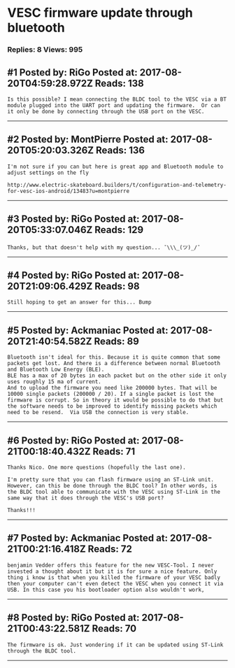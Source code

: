 # VESC firmware update through bluetooth

### Replies: 8 Views: 995

## \#1 Posted by: RiGo Posted at: 2017-08-20T04:59:28.972Z Reads: 138

```
Is this possible? I mean connecting the BLDC tool to the VESC via a BT module plugged into the UART port and updating the firmware.  Or can it only be done by connecting through the USB port on the VESC.
```

---
## \#2 Posted by: MontPierre Posted at: 2017-08-20T05:20:03.326Z Reads: 136

```
I'm not sure if you can but here is great app and Bluetooth module to adjust settings on the fly 

http://www.electric-skateboard.builders/t/configuration-and-telemetry-for-vesc-ios-android/13483?u=montpierre
```

---
## \#3 Posted by: RiGo Posted at: 2017-08-20T05:33:07.046Z Reads: 129

```
Thanks, but that doesn't help with my question... ¯\\\_(ツ)_/¯
```

---
## \#4 Posted by: RiGo Posted at: 2017-08-20T21:09:06.429Z Reads: 98

```
Still hoping to get an answer for this... Bump
```

---
## \#5 Posted by: Ackmaniac Posted at: 2017-08-20T21:40:54.582Z Reads: 89

```
Bluetooth isn't ideal for this. Because it is quite common that some packets get lost. And there is a difference between normal Bluetooth and Bluetooth Low Energy (BLE). 
BLE has a max of 20 bytes in each packet but on the other side it only uses roughly 15 ma of current.
And to upload the firmware you need like 200000 bytes. That will be 10000 single packets (200000 / 20). If a single packet is lost the firmware is corrupt. So in theory it would be possible to do that but the software needs to be improved to identify missing packets which need to be resend.  Via USB the connection is very stable.
```

---
## \#6 Posted by: RiGo Posted at: 2017-08-21T00:18:40.432Z Reads: 71

```
Thanks Nico. One more questions (hopefully the last one).

I'm pretty sure that you can flash firmware using an ST-Link unit. However, can this be done through the BLDC tool? In other words, is the BLDC tool able to communicate with the VESC using ST-Link in the same way that it does through the VESC's USB port?

Thanks!!!
```

---
## \#7 Posted by: Ackmaniac Posted at: 2017-08-21T00:21:16.418Z Reads: 72

```
benjamin Vedder offers this feature for the new VESC-Tool. I never invested a thought about it but it is for sure a nice feature. Only thing i know is that when you killed the firmware of your VESC badly then your computer can't even detect the VESC when you connect it via USB. In this case you his bootloader option also wouldn't work,
```

---
## \#8 Posted by: RiGo Posted at: 2017-08-21T00:43:22.581Z Reads: 70

```
The firmware is ok. Just wondering if it can be updated using ST-Link through the BLDC tool.
```

---
